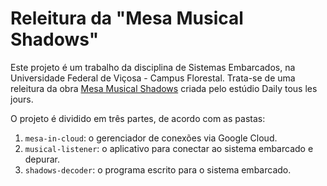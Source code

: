 # Releitura da "Mesa Musical Shadows"

Este projeto é um trabalho da disciplina de Sistemas Embarcados, na Universidade Federal de Viçosa - Campus Florestal. Trata-se de uma releitura da obra [Mesa Musical Shadows](http://www.dailytouslesjours.com/project/mesa-musical-shadows/ "Mesa Musical Shadows | Daily tous les jours") criada pelo estúdio Daily tous les jours.

O projeto é dividido em três partes, de acordo com as pastas:
1. `mesa-in-cloud`: o gerenciador de conexões via Google Cloud.
2. `musical-listener`: o aplicativo para conectar ao sistema embarcado e depurar.
3. `shadows-decoder`: o programa escrito para o sistema embarcado.
